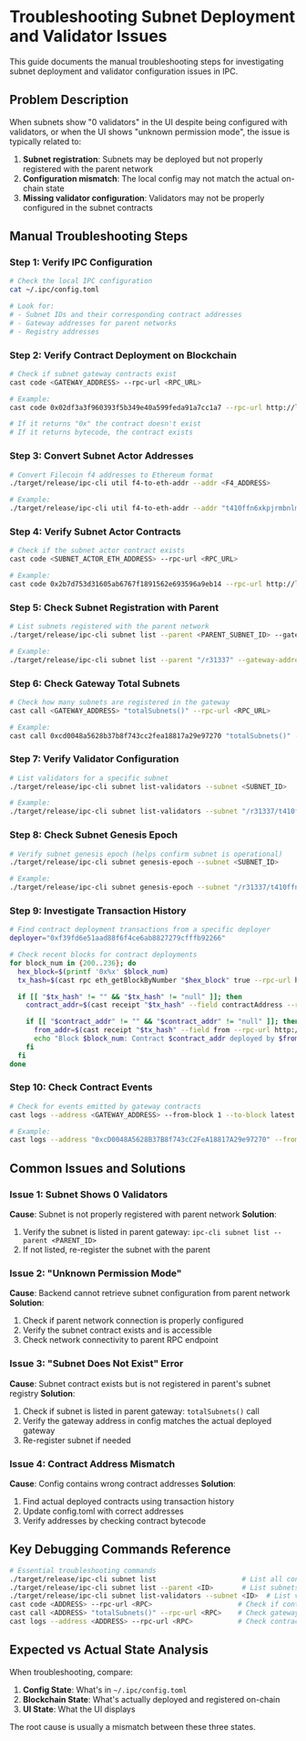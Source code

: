 # Troubleshooting Subnet Deployment and Validator Issues

This guide documents the manual troubleshooting steps for investigating subnet deployment and validator configuration issues in IPC.

## Problem Description

When subnets show "0 validators" in the UI despite being configured with validators, or when the UI shows "unknown permission mode", the issue is typically related to:

1. **Subnet registration**: Subnets may be deployed but not properly registered with the parent network
2. **Configuration mismatch**: The local config may not match the actual on-chain state
3. **Missing validator configuration**: Validators may not be properly configured in the subnet contracts

## Manual Troubleshooting Steps

### Step 1: Verify IPC Configuration

```bash
# Check the local IPC configuration
cat ~/.ipc/config.toml

# Look for:
# - Subnet IDs and their corresponding contract addresses
# - Gateway addresses for parent networks
# - Registry addresses
```

### Step 2: Verify Contract Deployment on Blockchain

```bash
# Check if subnet gateway contracts exist
cast code <GATEWAY_ADDRESS> --rpc-url <RPC_URL>

# Example:
cast code 0x02df3a3f960393f5b349e40a599feda91a7cc1a7 --rpc-url http://localhost:8545

# If it returns "0x" the contract doesn't exist
# If it returns bytecode, the contract exists
```

### Step 3: Convert Subnet Actor Addresses

```bash
# Convert Filecoin f4 addresses to Ethereum format
./target/release/ipc-cli util f4-to-eth-addr --addr <F4_ADDRESS>

# Example:
./target/release/ipc-cli util f4-to-eth-addr --addr "t410ffn6xkpjrmbnlm5t7dcivmltjgwlkt2yu4ogttii"
```

### Step 4: Verify Subnet Actor Contracts

```bash
# Check if the subnet actor contract exists
cast code <SUBNET_ACTOR_ETH_ADDRESS> --rpc-url <RPC_URL>

# Example:
cast code 0x2b7d753d31605ab6767f1891562e693596a9eb14 --rpc-url http://localhost:8545
```

### Step 5: Check Subnet Registration with Parent

```bash
# List subnets registered with the parent network
./target/release/ipc-cli subnet list --parent <PARENT_SUBNET_ID> --gateway-address <GATEWAY_ADDRESS>

# Example:
./target/release/ipc-cli subnet list --parent "/r31337" --gateway-address "0x02df3a3f960393f5b349e40a599feda91a7cc1a7"
```

### Step 6: Check Gateway Total Subnets

```bash
# Check how many subnets are registered in the gateway
cast call <GATEWAY_ADDRESS> "totalSubnets()" --rpc-url <RPC_URL>

# Example:
cast call 0xcd0048a5628b37b8f743cc2fea18817a29e97270 "totalSubnets()" --rpc-url http://localhost:8545
```

### Step 7: Verify Validator Configuration

```bash
# List validators for a specific subnet
./target/release/ipc-cli subnet list-validators --subnet <SUBNET_ID>

# Example:
./target/release/ipc-cli subnet list-validators --subnet "/r31337/t410ffn6xkpjrmbnlm5t7dcivmltjgwlkt2yu4ogttii"
```

### Step 8: Check Subnet Genesis Epoch

```bash
# Verify subnet genesis epoch (helps confirm subnet is operational)
./target/release/ipc-cli subnet genesis-epoch --subnet <SUBNET_ID>

# Example:
./target/release/ipc-cli subnet genesis-epoch --subnet "/r31337/t410ffn6xkpjrmbnlm5t7dcivmltjgwlkt2yu4ogttii"
```

### Step 9: Investigate Transaction History

```bash
# Find contract deployment transactions from a specific deployer
deployer="0xf39fd6e51aad88f6f4ce6ab8827279cfffb92266"

# Check recent blocks for contract deployments
for block_num in {200..236}; do
  hex_block=$(printf '0x%x' $block_num)
  tx_hash=$(cast rpc eth_getBlockByNumber "$hex_block" true --rpc-url http://localhost:8545 2>/dev/null | jq -r '.transactions[0].hash // empty' 2>/dev/null)

  if [[ "$tx_hash" != "" && "$tx_hash" != "null" ]]; then
    contract_addr=$(cast receipt "$tx_hash" --field contractAddress --rpc-url http://localhost:8545 2>/dev/null)

    if [[ "$contract_addr" != "" && "$contract_addr" != "null" ]]; then
      from_addr=$(cast receipt "$tx_hash" --field from --rpc-url http://localhost:8545 2>/dev/null)
      echo "Block $block_num: Contract $contract_addr deployed by $from_addr (TX: $tx_hash)"
    fi
  fi
done
```

### Step 10: Check Contract Events

```bash
# Check for events emitted by gateway contracts
cast logs --address <GATEWAY_ADDRESS> --from-block 1 --to-block latest --rpc-url <RPC_URL>

# Example:
cast logs --address "0xcD0048A5628B37B8f743cC2FeA18817A29e97270" --from-block 1 --to-block latest --rpc-url http://localhost:8545
```

## Common Issues and Solutions

### Issue 1: Subnet Shows 0 Validators
**Cause**: Subnet is not properly registered with parent network
**Solution**:
1. Verify the subnet is listed in parent gateway: `ipc-cli subnet list --parent <PARENT_ID>`
2. If not listed, re-register the subnet with the parent

### Issue 2: "Unknown Permission Mode"
**Cause**: Backend cannot retrieve subnet configuration from parent network
**Solution**:
1. Check if parent network connection is properly configured
2. Verify the subnet contract exists and is accessible
3. Check network connectivity to parent RPC endpoint

### Issue 3: "Subnet Does Not Exist" Error
**Cause**: Subnet contract exists but is not registered in parent's subnet registry
**Solution**:
1. Check if subnet is listed in parent gateway: `totalSubnets()` call
2. Verify the gateway address in config matches the actual deployed gateway
3. Re-register subnet if needed

### Issue 4: Contract Address Mismatch
**Cause**: Config contains wrong contract addresses
**Solution**:
1. Find actual deployed contracts using transaction history
2. Update config.toml with correct addresses
3. Verify addresses by checking contract bytecode

## Key Debugging Commands Reference

```bash
# Essential troubleshooting commands
./target/release/ipc-cli subnet list                     # List all configured subnets
./target/release/ipc-cli subnet list --parent <ID>       # List subnets under parent
./target/release/ipc-cli subnet list-validators --subnet <ID>  # List validators
cast code <ADDRESS> --rpc-url <RPC>                     # Check if contract exists
cast call <ADDRESS> "totalSubnets()" --rpc-url <RPC>    # Check gateway registration count
cast logs --address <ADDRESS> --rpc-url <RPC>           # Check contract events
```

## Expected vs Actual State Analysis

When troubleshooting, compare:

1. **Config State**: What's in `~/.ipc/config.toml`
2. **Blockchain State**: What's actually deployed and registered on-chain
3. **UI State**: What the UI displays

The root cause is usually a mismatch between these three states.